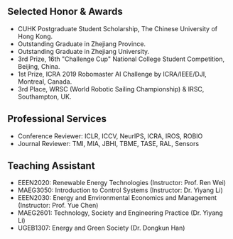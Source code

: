 ## Selected Honor & Awards
- CUHK Postgraduate Student Scholarship, The Chinese University of Hong Kong.
- Outstanding Graduate in Zhejiang Province.
- Outstanding Graduate in Zhejiang University.
- 3rd Prize, 16th "Challenge Cup" National College Student Competition, Beijing, China.
- 1st Prize, ICRA 2019 Robomaster AI Challenge by ICRA/IEEE/DJI, Montreal, Canada.
- 3rd Place, WRSC (World Robotic Sailing Championship) & IRSC, Southampton, UK.

## Professional Services

<ul style="margin:0 0 5px;">
  <li><autocolor>Conference Reviewer: ICLR, ICCV, NeurIPS, ICRA, IROS, ROBIO</autocolor></li>
  <li><autocolor>Journal Reviewer: TMI, MIA, JBHI, TBME, TASE, RAL, Sensors</autocolor></li>
</ul>

## Teaching Assistant
<ul style="margin:0 0 5px;">
<li>EEEN2020: Renewable Energy Technologies (Instructor: Prof. Ren Wei)</li>
<li>MAEG3050: Introduction to Control Systems (Instructor: Dr. Yiyang Li)</li>
<li>EEEN2030: Energy and Environmental Economics and Management (Instructor: Prof. Yue Chen)</li>
  <li>MAEG2601: Technology, Society and Engineering Practice (Dr. Yiyang Li)</li>
  <li>UGEB1307: Energy and Green Society (Dr. Dongkun Han)</li>
</ul>